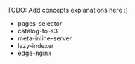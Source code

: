 TODO: Add concepts explanations here :)

- pages-selector
- catalog-to-s3
- meta-inline-server
- lazy-indexer
- edge-nginx
